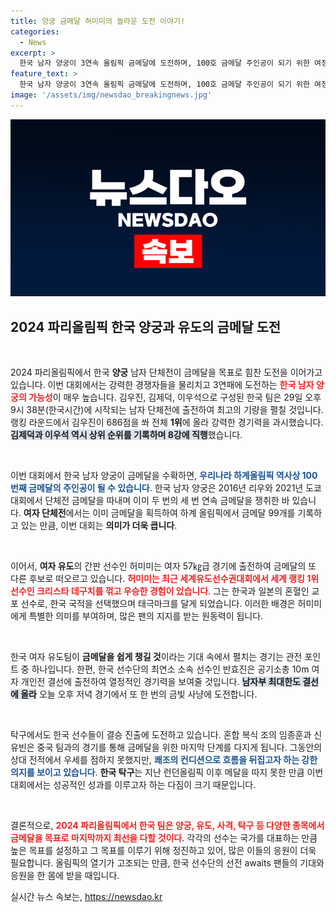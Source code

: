 ```yaml
---
title: 양궁 금메달 허미미의 놀라운 도전 이야기!
categories:
  - News
excerpt: >
  한국 남자 양궁이 3연속 올림픽 금메달에 도전하며, 100호 금메달 주인공이 되기 위한 여정에 나섭니다. 허미미도 세계랭킹 1위 꺾고 금빛 메치기에 도전!
feature_text: >
  한국 남자 양궁이 3연속 올림픽 금메달에 도전하며, 100호 금메달 주인공이 되기 위한 여정에 나섭니다. 허미미도 세계랭킹 1위 꺾고 금빛 메치기에 도전!
image: '/assets/img/newsdao_breakingnews.jpg'
---
```


<p><img src="/assets/img/newsdao_breakingnews.jpg" alt="koreaapp 속보" /></p>

<h2 data-ke-size="size26">2024 파리올림픽 한국 양궁과 유도의 금메달 도전</h2>

<p data-ke-size="size16">&nbsp;</p>

<p>2024 파리올림픽에서 한국 <b>양궁</b> 남자 단체전이 금메달을 목표로 힘찬 도전을 이어가고 있습니다. 이번 대회에서는 강력한 경쟁자들을 물리치고 3연패에 도전하는 <b><span style="color: #ee2323;">한국 남자 양궁의 가능성</span></b>이 매우 높습니다. 김우진, 김제덕, 이우석으로 구성된 한국 팀은 29일 오후 9시 38분(한국시간)에 시작되는 남자 단체전에 출전하여 최고의 기량을 펼칠 것입니다. 랭킹 라운드에서 김우진이 686점을 쏴 전체 <b>1위</b>에 올라 강력한 경기력을 과시했습니다. <b><span style="background-color: #21538527;">김제덕과 이우석 역시 상위 순위를 기록하며 8강에 직행</span></b>했습니다. </p>

<p data-ke-size="size16">&nbsp;</p>

<p>이번 대회에서 한국 남자 양궁이 금메달을 수확하면, <b><span style="color: #1a5490;">우리나라 하계올림픽 역사상 100번째 금메달의 주인공이 될 수 있습니다</span></b>. 한국 남자 양궁은 2016년 리우와 2021년 도쿄 대회에서 단체전 금메달을 따내며 이미 두 번의 세 번 연속 금메달을 쟁취한 바 있습니다. <b>여자 단체전</b>에서는 이미 금메달을 획득하여 하계 올림픽에서 금메달 99개를 기록하고 있는 만큼, 이번 대회는 <b>의미가 더욱 큽니다</b>.</p>

<p data-ke-size="size16">&nbsp;</p>

<p>이어서, <b>여자 유도</b>의 간판 선수인 허미미는 여자 57㎏급 경기에 출전하여 금메달의 또 다른 후보로 떠오르고 있습니다. <b><span style="color: #ee2323;">허미미는 최근 세계유도선수권대회에서 세계 랭킹 1위 선수인 크리스타 데구치를 꺾고 우승한 경험이 있습니다</span></b>. 그는 한국과 일본의 혼혈인 교포 선수로, 한국 국적을 선택했으며 태극마크를 달게 되었습니다. 이러한 배경은 허미미에게 특별한 의미를 부여하며, 많은 팬의 지지를 받는 원동력이 됩니다.</p>

<p data-ke-size="size16">&nbsp;</p>

<p>한국 여자 유도팀이 <b>금메달을 쉽게 챙길 것</b>이라는 기대 속에서 펼치는 경기는 관전 포인트 중 하나입니다. 한편, 한국 선수단의 최연소 소속 선수인 반효진은 공기소총 10m 여자 개인전 결선에 출전하여 열정적인 경기력을 보여줄 것입니다. <b><span style="background-color: #21538527;">남자부 최대한도 결선에 올라</span></b> 오늘 오후 저녁 경기에서 또 한 번의 금빛 사냥에 도전합니다. </p>

<p data-ke-size="size16">&nbsp;</p>

<p>탁구에서도 한국 선수들이 결승 진출에 도전하고 있습니다. 혼합 복식 조의 임종훈과 신유빈은 중국 팀과의 경기를 통해 금메달을 위한 마지막 단계를 다지게 됩니다. 그동안의 상대 전적에서 우세를 점하지 못했지만, <b><span style="color: #1a5490;">쾌조의 컨디션으로 흐름을 뒤집고자 하는 강한 의지를 보이고 있습니다</span></b>. <b>한국 탁구</b>는 지난 런던올림픽 이후 메달을 따지 못한 만큼 이번 대회에서는 성공적인 성과를 이루고자 하는 다짐이 크기 때문입니다. </p>

<p data-ke-size="size16">&nbsp;</p>

<p>결론적으로, <b><span style="color: #ee2323;">2024 파리올림픽에서 한국 팀은 양궁, 유도, 사격, 탁구 등 다양한 종목에서 금메달을 목표로 마지막까지 최선을 다할 것이다</span></b>. 각각의 선수는 국가를 대표하는 만큼 높은 목표를 설정하고 그 목표를 이루기 위해 정진하고 있어, 많은 이들의 응원이 더욱 필요합니다. 올림픽의 열기가 고조되는 만큼, 한국 선수단의 선전 awaits 팬들의 기대와 응원을 한 몸에 받을 때입니다.</p>
실시간 뉴스 속보는, <a href="https://newsdao.kr" rel="dofollow">https://newsdao.kr</a>


